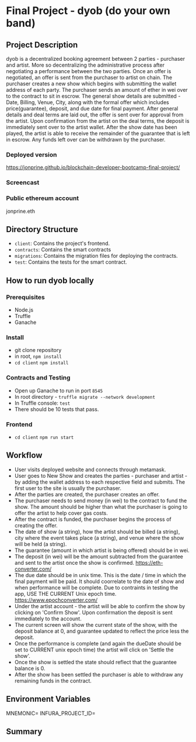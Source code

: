 # Final Project - dyob (do your own band)

## Project Description
dyob is a decentralized booking agreement between 2 parties - purchaser and artist. More so decentralizing the administrative process after negotiating a performance between the two parties. Once an offer is negotiated, an offer is sent from the purchaser to artist on chain.  The purchaser creates a new show which begins with submitting the wallet address of each party.  The purchaser sends an amount of ether in wei over to the contract to sit in escrow.  The general show details are submitted - Date, Billing, Venue, City, along with the formal offer which includes price(guarantee), deposit, and due date for final payment.  After general details and deal terms are laid out, the offer is sent over for approval from the artist.  Upon confirmation from the artist on the deal terms, the deposit is immediately sent over to the artist wallet.  After the show date has been played, the artist is able to receive the remainder of the guarantee that is left in escrow.  Any funds left over can be withdrawn by the purchaser.

### Deployed version
https://jonprine.github.io/blockchain-developer-bootcamp-final-project/

### Screencast


### Public ethereum account
jonprine.eth

## Directory Structure
- `client`: Contains the project's frontend.
- `contracts`: Contains the smart contracts
- `migrations`: Contains the migration files for deploying the contracts.
- `test`: Contains the tests for the smart contract.

## How to run dyob locally

### Prerequisites
- Node.js
- Truffle
- Ganache

### Install
- git clone repository
- in root, `npm install`
- `cd client` `npm install`

### Contracts and Testing
- Open up Ganache to run in port `8545`
- In root directory - `truffle migrate --network development`
- In Truffle console: `test`
- There should be 10 tests that pass.

### Frontend
- `cd client` `npm run start`

## Workflow
- User visits deployed website and connects through metamask.
- User goes to New Show and creates the parties - purchaser and artist - by adding the wallet address to each respective field and submits. The first user to the site is usually the purchaser.
- After the parties are created, the purchaser creates an offer.
- The purchaser needs to send money (in wei) to the contract to fund the show.  The amount should be higher than what the purchaser is going to offer the artist to help cover gas costs.
- After the contract is funded, the purchaser begins the process of creating the offer.
- The date of show (a string), how the artist should be billed (a string), city where the event takes place (a string), and venue where the show will be held (a string).
- The guarantee (amount in which artist is being offered) should be in wei.
- The deposit (in wei) will be the amount subtracted from the guarantee and sent to the artist once the show is confirmed.
    https://eth-converter.com/
- The due date should be in unix time. This is the date / time in which the final payment will be paid. It should coorrelate to the date of show and when performance will be complete.  Due to contraints in testing the app, USE THE CURRENT Unix epoch time.  https://www.epochconverter.com/
- Under the artist account - the artist will be able to confirm the show by clicking on 'Confirm Show'. Upon confirmation the deposit is sent immediately to the account.
- The current screen will show the current state of the show, with the deposit balance at 0, and guarantee updated to reflect the price less the deposit.
- Once the performance is complete (and again the dueDate should be set to CURRENT unix epoch time) the artist will click on 'Settle the show'.
- Once the show is settled the state should reflect that the guarantee balance is 0.
- After the show has been settled the purchaser is able to withdraw any remaining funds in the contract.

## Environment Variables
MNEMONIC=
INFURA_PROJECT_ID=

## Summary




